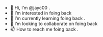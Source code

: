 - 👋 Hi, I’m @jayc00 .
- 👀 I’m interested in foing back 
- 🌱 I’m currently learning foing back .
- 💞️ I’m looking to collaborate on foing back 
- 📫 How to reach me foing back .

<!---
jayc00/jayc00 is a ✨ special ✨ repository because its `README.md` (this file) appears on your GitHub profile.
You can click the Preview link to take a look at your changes.
--->
